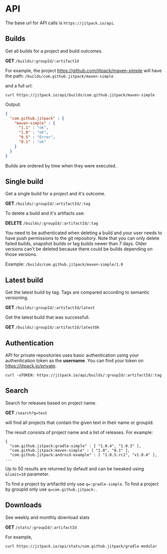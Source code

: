# API 

The base url for API calls is `https://jitpack.io/api`.

## Builds

Get all builds for a project and build outcomes.

**GET** `/builds/:groupId/:artifactId`

For example, the project https://github.com/jitpack/maven-simple will have the path:
`/builds/com.github.jitpack/maven-simple`

and a full url:
```
curl https://jitpack.io/api/builds/com.github.jitpack/maven-simple
```

Output:
```json
{
  "com.github.jitpack" : {
    "maven-simple" : {
      "1.1" : "ok",
      "1.0" : "ok",
      "0.5" : "Error",
      "0.1" : "ok"
    }
  }
}
```

Builds are ordered by time when they were executed.

## Single build

Get a single build for a project and it's outcome.

**GET** `/builds/:groupId/:artifactId/:tag`

To delete a build and it's artifacts use:

**DELETE** `/builds/:groupId/:artifactId/:tag`

You need to be authenticated when deleting a build and your user needs to have push permissions to the git repository.
Note that you can only delete failed builds, snapshot builds or tag builds newer than 7 days. Older versions can't be deleted because there could be builds depending on those versions.

Example:
`/builds/com.github.jitpack/maven-simple/1.0`

## Latest build

Get the latest build by tag. Tags are compared according to semantic versioning.

**GET** `/builds/:groupId/:artifactId/latest`

Get the latest build that was successfull.

**GET** `/builds/:groupId/:artifactId/latestOk`

## Authentication

API for private repositories uses basic authentication using your authentication token as the **username**. You can find your token on https://jitpack.io/private.

```
curl -uTOKEN: https://jitpack.io/api/builds/:groupId/:artifactId/:tag  
```

## Search

Search for releases based on project name.

**GET** `/search?q=text`

will find all projects that contain the given text in their name or groupId. 

The result consists of project name and a list of releases.
For example:
```
{
  "com.github.jitpack:gradle-simple" : [ "1.0.4", "1.0.3" ],
  "com.github.jitpack:maven-simple" : [ "1.0", "0.1" ],
  "com.github.jitpack:android-example" : [ "1.0.5.rc1", "v1.0.4" ],
...
```

Up to 50 results are returned by default and can be tweaked using `&limit=10` parameter.

To find a project by artifactId only use `q=:gradle-simple`.
To find a project by groupId only use `q=com.github.jitpack:`.

## Downloads

See weekly and monthly download stats

**GET** `/stats/:groupId/:artifactId`

For example, 
```
curl https://jitpack.io/api/stats/com.github.jitpack/gradle-modular
```
